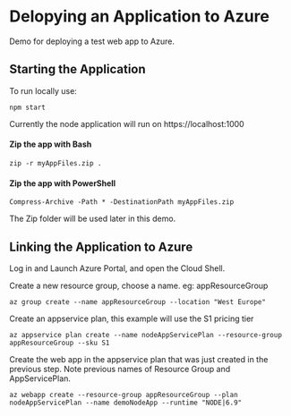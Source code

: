 # Delopying an Application to Azure

Demo for deploying a test web app to Azure.

## Starting the Application

To run locally use:

`npm start`

Currently the node application will run on https://localhost:1000

#### Zip the app with Bash
`zip -r myAppFiles.zip .`
#### Zip the app with PowerShell
`Compress-Archive -Path * -DestinationPath myAppFiles.zip`

The Zip folder will be used later in this demo.

## Linking the Application to Azure

Log in and Launch Azure Portal, and open the Cloud Shell.

Create a new resource group, choose a name. eg: appResourceGroup

`az group create --name appResourceGroup --location "West Europe"`

Create an appservice plan, this example will use the S1 pricing tier

`az appservice plan create --name nodeAppServicePlan --resource-group appResourceGroup --sku S1`

Create the web app in the appservice plan that was just created in the previous step. Note previous
names of Resource Group and AppServicePlan.

`az webapp create --resource-group appResourceGroup --plan nodeAppServicePlan --name demoNodeApp --runtime "NODE|6.9"`






